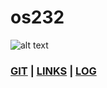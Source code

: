 # os232
![alt text](https://media4.giphy.com/media/XCyGjmdqnuKRGuBFL4/giphy.gif?cid=ecf05e47kgxa33njyu6rnerqcuom5m2ivp8x3359ubpg5m6h&ep=v1_gifs_search&rid=giphy.gif&ct=g "Hello!") 

### [GIT](https://github.com/pershyfon/os232) | [LINKS](https://pershyfon.github.io/os232/LINKS/) | [LOG](https://github.com/pershyfon/os232/blob/master/TXT/mylog.txt)
